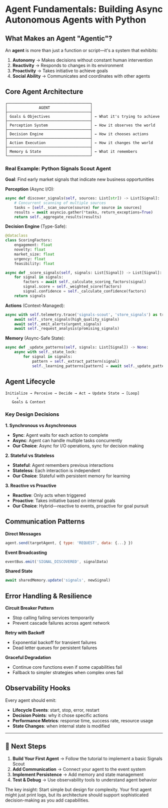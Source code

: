# Agent Fundamentals: Building Async Autonomous Agents with Python

## What Makes an Agent "Agentic"?

An **agent** is more than just a function or script—it's a system that exhibits:

1. **Autonomy** → Makes decisions without constant human intervention
2. **Reactivity** → Responds to changes in its environment
3. **Proactivity** → Takes initiative to achieve goals
4. **Social Ability** → Communicates and coordinates with other agents

## Core Agent Architecture

```
┌─────────────────────────────────────┐
│              AGENT                  │
├─────────────────────────────────────┤
│ Goals & Objectives                  │ ← What it's trying to achieve
├─────────────────────────────────────┤
│ Perception System                   │ ← How it observes the world
├─────────────────────────────────────┤
│ Decision Engine                     │ ← How it chooses actions
├─────────────────────────────────────┤
│ Action Execution                    │ ← How it changes the world
├─────────────────────────────────────┤
│ Memory & State                      │ ← What it remembers
└─────────────────────────────────────┘
```

### Real Example: Python Signals Scout Agent

**Goal**: Find early market signals that indicate new business opportunities

**Perception** (Async I/O):
```python
async def discover_signals(self, sources: List[str]) -> List[Signal]:
    # Concurrent scanning of multiple sources
    tasks = [self._scan_source(source) for source in sources]
    results = await asyncio.gather(*tasks, return_exceptions=True)
    return self._aggregate_results(results)
```

**Decision Engine** (Type-Safe):
```python
@dataclass
class ScoringFactors:
    engagement: float
    novelty: float
    market_size: float
    urgency: float
    feasibility: float

async def _score_signals(self, signals: List[Signal]) -> List[Signal]:
    for signal in signals:
        factors = await self._calculate_scoring_factors(signal)
        signal.score = self._weighted_score(factors)
        signal.confidence = self._calculate_confidence(factors)
    return signals
```

**Actions** (Context-Managed):
```python
async with self.telemetry.trace('signals-scout', 'store_signals') as trace:
    await self._store_signals(high_quality_signals)
    await self._emit_alerts(urgent_signals)
    await self._request_analysis(promising_signals)
```

**Memory** (Async-Safe State):
```python
async def _update_patterns(self, signals: List[Signal]) -> None:
    async with self._state_lock:
        for signal in signals:
            pattern = self._extract_pattern(signal)
            self._learning_patterns[pattern] = await self._update_pattern_stats(pattern, signal)
```

## Agent Lifecycle

```
Initialize → Perceive → Decide → Act → Update State → [Loop]
     ↓
   Goals & Context
```

### Key Design Decisions

**1. Synchronous vs Asynchronous**
- **Sync**: Agent waits for each action to complete
- **Async**: Agent can handle multiple tasks concurrently
- **Our Choice**: Async for I/O operations, sync for decision making

**2. Stateful vs Stateless**
- **Stateful**: Agent remembers previous interactions
- **Stateless**: Each interaction is independent
- **Our Choice**: Stateful with persistent memory for learning

**3. Reactive vs Proactive**
- **Reactive**: Only acts when triggered
- **Proactive**: Takes initiative based on internal goals
- **Our Choice**: Hybrid—reactive to events, proactive for goal pursuit

## Communication Patterns

**Direct Messages**
```javascript
agent.send(targetAgent, { type: 'REQUEST', data: {...} })
```

**Event Broadcasting**
```javascript
eventBus.emit('SIGNAL_DISCOVERED', signalData)
```

**Shared State**
```javascript
await sharedMemory.update('signals', newSignal)
```

## Error Handling & Resilience

**Circuit Breaker Pattern**
- Stop calling failing services temporarily
- Prevent cascade failures across agent network

**Retry with Backoff**
- Exponential backoff for transient failures
- Dead letter queues for persistent failures

**Graceful Degradation**
- Continue core functions even if some capabilities fail
- Fallback to simpler strategies when complex ones fail

## Observability Hooks

Every agent should emit:
- **Lifecycle Events**: start, stop, error, restart
- **Decision Points**: why it chose specific actions
- **Performance Metrics**: response time, success rate, resource usage
- **State Changes**: when internal state is modified

---

## 🎯 Next Steps

1. **Build Your First Agent** → Follow the tutorial to implement a basic Signals Scout
2. **Add Communication** → Connect your agent to the event system
3. **Implement Persistence** → Add memory and state management
4. **Test & Debug** → Use observability tools to understand agent behavior

The key insight: Start simple but design for complexity. Your first agent might just print logs, but its architecture should support sophisticated decision-making as you add capabilities.